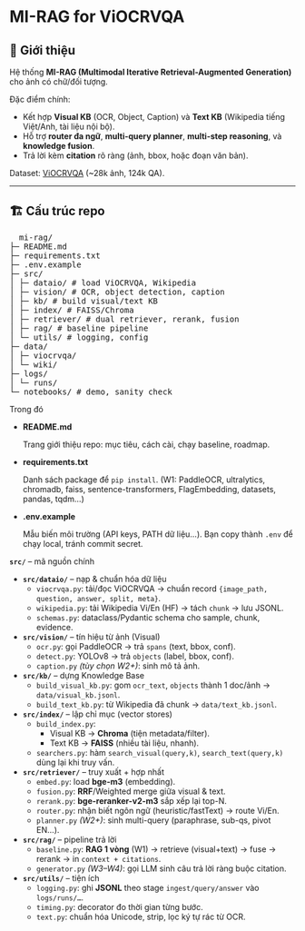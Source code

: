 # MI-RAG for ViOCRVQA

## 🔎 Giới thiệu
Hệ thống **MI-RAG (Multimodal Iterative Retrieval-Augmented Generation)** cho ảnh có chữ/đối tượng.  

Đặc điểm chính:
- Kết hợp **Visual KB** (OCR, Object, Caption) và **Text KB** (Wikipedia tiếng Việt/Anh, tài liệu nội bộ).
- Hỗ trợ **router đa ngữ**, **multi-query planner**, **multi-step reasoning**, và **knowledge fusion**.
- Trả lời kèm **citation** rõ ràng (ảnh, bbox, hoặc đoạn văn bản).

Dataset: [ViOCRVQA](https://github.com/qhnhynmm/ViOCRVQA-Dataset) (~28k ảnh, 124k QA).

---

## 🏗 Cấu trúc repo
<pre>
  mi-rag/
├─ README.md
├─ requirements.txt
├─ .env.example
├─ src/
│ ├─ dataio/ # load ViOCRVQA, Wikipedia
│ ├─ vision/ # OCR, object detection, caption
│ ├─ kb/ # build visual/text KB
│ ├─ index/ # FAISS/Chroma
│ ├─ retriever/ # dual retriever, rerank, fusion
│ ├─ rag/ # baseline pipeline
│ └─ utils/ # logging, config
├─ data/
│ ├─ viocrvqa/
│ └─ wiki/
├─ logs/
│ └─ runs/
└─ notebooks/ # demo, sanity check
</pre>

Trong đó
- **README.md**
    
    Trang giới thiệu repo: mục tiêu, cách cài, chạy baseline, roadmap.
    
- **requirements.txt**
    
    Danh sách package để `pip install`. (W1: PaddleOCR, ultralytics, chromadb, faiss, sentence-transformers, FlagEmbedding, datasets, pandas, tqdm…)
    
- **.env.example**
    
    Mẫu biến môi trường (API keys, PATH dữ liệu…). Bạn copy thành `.env` để chạy local, tránh commit secret.
    

**`src/`** – mã nguồn chính

- **`src/dataio/`** – nạp & chuẩn hóa dữ liệu
    - `viocrvqa.py`: tải/đọc ViOCRVQA → chuẩn record `{image_path, question, answer, split, meta}`.
    - `wikipedia.py`: tải Wikipedia Vi/En (HF) → tách `chunk` → lưu JSONL.
    - `schemas.py`: dataclass/Pydantic schema cho sample, chunk, evidence.
- **`src/vision/`** – tín hiệu từ ảnh (Visual)
    - `ocr.py`: gọi PaddleOCR → trả `spans` (text, bbox, conf).
    - `detect.py`: YOLOv8 → trả `objects` (label, bbox, conf).
    - `caption.py` *(tùy chọn W2+)*: sinh mô tả ảnh.
- **`src/kb/`** – dựng Knowledge Base
    - `build_visual_kb.py`: gom `ocr_text`, `objects` thành 1 doc/ảnh → `data/visual_kb.jsonl`.
    - `build_text_kb.py`: từ Wikipedia đã chunk → `data/text_kb.jsonl`.
- **`src/index/`** – lập chỉ mục (vector stores)
    - `build_index.py`:
        - Visual KB → **Chroma** (tiện metadata/filter).
        - Text KB → **FAISS** (nhiều tài liệu, nhanh).
    - `searchers.py`: hàm `search_visual(query,k)`, `search_text(query,k)` dùng lại khi truy vấn.
- **`src/retriever/`** – truy xuất + hợp nhất
    - `embed.py`: load **bge-m3** (embedding).
    - `fusion.py`: **RRF**/Weighted merge giữa visual & text.
    - `rerank.py`: **bge-reranker-v2-m3** sắp xếp lại top-N.
    - `router.py`: nhận biết ngôn ngữ (heuristic/fastText) → route Vi/En.
    - `planner.py` *(W2+)*: sinh multi-query (paraphrase, sub-qs, pivot EN…).
- **`src/rag/`** – pipeline trả lời
    - `baseline.py`: **RAG 1 vòng** (W1) → retrieve (visual+text) → fuse → rerank → in `context + citations`.
    - `generator.py` *(W3–W4)*: gọi LLM sinh câu trả lời ràng buộc citation.
- **`src/utils/`** – tiện ích
    - `logging.py`: ghi **JSONL** theo stage `ingest/query/answer` vào `logs/runs/…`.
    - `timing.py`: decorator đo thời gian từng bước.
    - `text.py`: chuẩn hóa Unicode, strip, lọc ký tự rác từ OCR.
